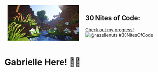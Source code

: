<div style="display: flex;">
  <div style="flex: 50%; padding: 10px;">
    <img src="https://github.com/hazellenuts/hazellenuts/blob/main/minecraft.gif" alt="me" width="100%" />
  </div>
  <div style="flex: 50%; padding: 10px;">
    <h2>30 Nites of Code:</h2>
    <p>
      <a href="https://www.codedex.io/@hazellenuts/30-nites-of-code">Check out my progress!</a>  
      <br>
      <img src="https://www.codedex.io/api/petStatus?user=hazellenuts" alt="@hazellenuts #30NitesOfCode" />
    </p>
  </div>
</div>

<h1>Gabrielle Here! 🥨✨</h1>
